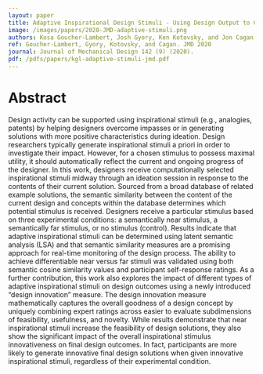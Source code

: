```yaml
---
layout: paper
title: Adaptive Inspirational Design Stimuli - Using Design Output to Computationally Search for Stimuli that Impact Concept Generation
image: /images/papers/2020-JMD-adaptive-stimuli.png
authors: Kosa Goucher-Lambert, Josh Gyory, Ken Kotovsky, and Jon Cagan.
ref: Goucher-Lambert, Gyory, Kotovsky, and Cagan. JMD 2020
journal: Journal of Mechanical Design 142 (9) (2020).
pdf: /pdfs/papers/kgl-adaptive-stimuli-jmd.pdf
---
```


# Abstract

Design activity can be supported using inspirational stimuli (e.g., analogies, patents) by helping designers overcome impasses or in generating solutions with more positive characteristics during ideation. Design researchers typically generate inspirational stimuli a priori in order to investigate their impact. However, for a chosen stimulus to possess maximal utility, it should automatically reflect the current and ongoing progress of the designer. In this work, designers receive computationally selected inspirational stimuli midway through an ideation session in response to the contents of their current solution. Sourced from a broad database of related example solutions, the semantic similarity between the content of the current design and concepts within the database determines which potential stimulus is received. Designers receive a particular stimulus based on three experimental conditions: a semantically near stimulus, a semantically far stimulus, or no stimulus (control). Results indicate that adaptive inspirational stimuli can be determined using latent semantic analysis (LSA) and that semantic similarity measures are a promising approach for real-time monitoring of the design process. The ability to achieve differentiable near versus far stimuli was validated using both semantic cosine similarity values and participant self-response ratings. As a further contribution, this work also explores the impact of different types of adaptive inspirational stimuli on design outcomes using a newly introduced “design innovation” measure. The design innovation measure mathematically captures the overall goodness of a design concept by uniquely combining expert ratings across easier to evaluate subdimensions of feasibility, usefulness, and novelty. While results demonstrate that near inspirational stimuli increase the feasibility of design solutions, they also show the significant impact of the overall inspirational stimulus innovativeness on final design outcomes. In fact, participants are more likely to generate innovative final design solutions when given innovative inspirational stimuli, regardless of their experimental condition.
